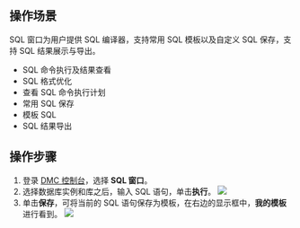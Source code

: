 ## 操作场景
SQL 窗口为用户提供 SQL 编译器，支持常用 SQL 模板以及自定义 SQL 保存，支持 SQL 结果展示与导出。

- SQL 命令执行及结果查看
- SQL 格式优化
- 查看 SQL 命令执行计划
- 常用 SQL 保存
- 模板 SQL
- SQL 结果导出

## 操作步骤
1. 登录 [DMC 控制台](https://dms.cloud.tencent.com/v3/cooperations/#/)，选择 **SQL 窗口**。
2. 选择数据库实例和库之后，输入 SQL 语句，单击**执行**。
   ![](https://qcloudimg.tencent-cloud.cn/raw/b5646512957e0866969db71f88fe4356.png)
3. 单击**保存**，可将当前的 SQL 语句保存为模板，在右边的显示框中，**我的模板**进行看到。
   ![](https://qcloudimg.tencent-cloud.cn/raw/633489890b7a5ca99b04e68b51fb5f24.png)
   
